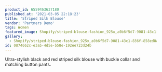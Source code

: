 ```yaml
---
product_id: 6559463637180
published_at: '2021-03-05 22:18:23'
title: 'Striped Silk Blouse'
vendor: 'Partners Demo'
tags: Women
featured_image: Shopify/striped-blouse-fashion_925x_a0b6f5d7-9081-43c1-836f-858ed8aa80d6.jpg
gallery:
  - Shopify/striped-blouse-fashion_925x_a0b6f5d7-9081-43c1-836f-858ed8aa80d6.jpg
id: 0874662c-e3a5-4d5e-b58e-192ee723d24b
---
```

<p>Ultra-stylish black and red striped silk blouse with buckle collar and matching button pants.</p>